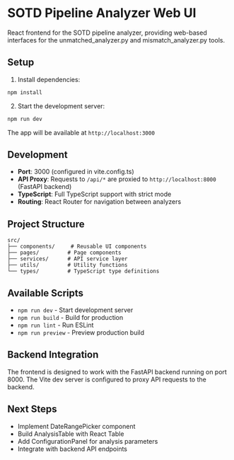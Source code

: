 # SOTD Pipeline Analyzer Web UI

React frontend for the SOTD pipeline analyzer, providing web-based interfaces for the unmatched_analyzer.py and mismatch_analyzer.py tools.

## Setup

1. Install dependencies:
```bash
npm install
```

2. Start the development server:
```bash
npm run dev
```

The app will be available at `http://localhost:3000`

## Development

- **Port**: 3000 (configured in vite.config.ts)
- **API Proxy**: Requests to `/api/*` are proxied to `http://localhost:8000` (FastAPI backend)
- **TypeScript**: Full TypeScript support with strict mode
- **Routing**: React Router for navigation between analyzers

## Project Structure

```
src/
├── components/     # Reusable UI components
├── pages/         # Page components
├── services/      # API service layer
├── utils/         # Utility functions
└── types/         # TypeScript type definitions
```

## Available Scripts

- `npm run dev` - Start development server
- `npm run build` - Build for production
- `npm run lint` - Run ESLint
- `npm run preview` - Preview production build

## Backend Integration

The frontend is designed to work with the FastAPI backend running on port 8000. The Vite dev server is configured to proxy API requests to the backend.

## Next Steps

- Implement DateRangePicker component
- Build AnalysisTable with React Table
- Add ConfigurationPanel for analysis parameters
- Integrate with backend API endpoints 